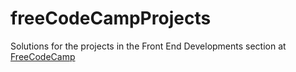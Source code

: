 # freeCodeCampProjects
Solutions for the projects in the Front End Developments section at [FreeCodeCamp](freecodecamp.org)
